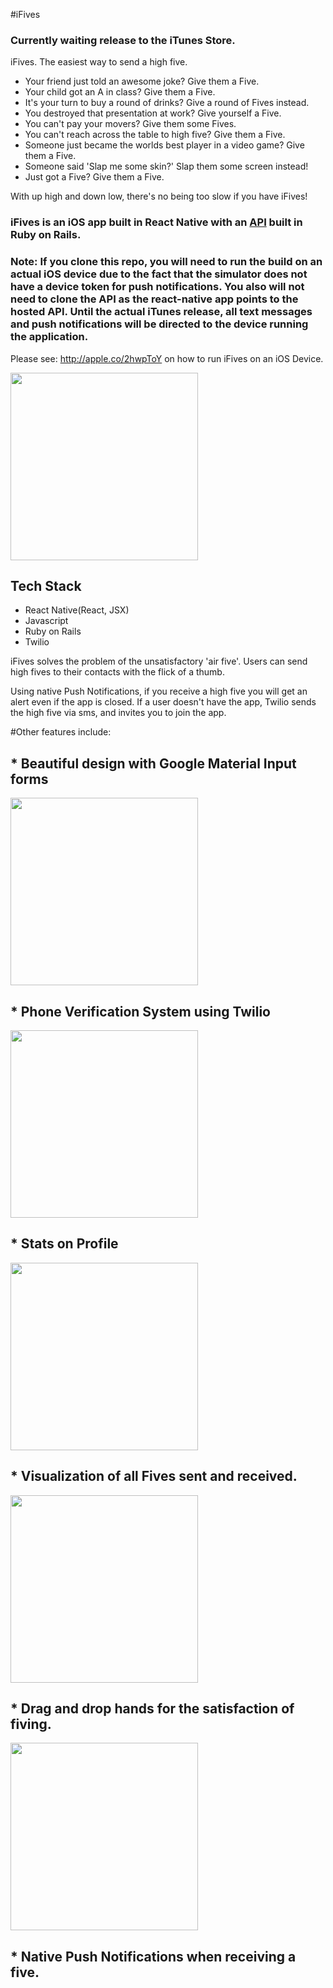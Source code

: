 #iFives

### Currently waiting release to the iTunes Store.


iFives. The easiest way to send a high five.

* Your friend just told an awesome joke? Give them a Five.
* Your child got an A in class? Give them a Five.
* It's your turn to buy a round of drinks? Give a round of Fives instead.
* You destroyed that presentation at work? Give yourself a Five.
* You can't pay your movers? Give them some Fives.
* You can't reach across the table to high five? Give them a Five.
* Someone just became the worlds best player in a video game? Give them a Five.
* Someone said 'Slap me some skin?' Slap them some screen instead!
* Just got a Five? Give them a Five.

With up high and down low, there's no being too slow if you have iFives!


### iFives is an iOS app built in React Native with an [API](https://github.com/martymclaugh/ifive-api) built in Ruby on Rails.

### Note: If you clone this repo, you will need to run the build on an actual iOS device due to the fact that the simulator does not have a device token for push notifications. You also will not need to clone the API as the react-native app points to the hosted API. Until the actual iTunes release, all text messages and push notifications will be directed to the device running the application.

Please see: http://apple.co/2hwpToY on how to run iFives on an iOS Device.


<img align="center" src="http://i.imgur.com/5DET13w.jpg" width="300px">


## Tech Stack
* React Native(React, JSX)
* Javascript
* Ruby on Rails
* Twilio

iFives solves the problem of the unsatisfactory 'air five'. Users can send high fives to their contacts with the flick of a thumb.

Using native Push Notifications, if you receive a high five you will get an alert even if the app is closed. If a user doesn't have the app, Twilio sends the high five via sms, and invites you to join the app.

#Other features include:
## * Beautiful design with Google Material Input forms
<img align="center" src="http://i.imgur.com/REpT1Qh.jpg" width="300px">

## * Phone Verification System using Twilio
<img align="center" src="http://i.imgur.com/wzWLkUz.jpg" width="300px">

## * Stats on Profile
<img align="center" src="http://i.imgur.com/uwBsK98.jpg" width="300px">

## * Visualization of all Fives sent and received.
<img align="center" src="http://i.imgur.com/iwG4Abn.jpg" width="300px">

## * Drag and drop hands for the satisfaction of fiving.
<img align="center" src="http://i.imgur.com/4zWupu4.jpg" width="300px">

## * Native Push Notifications when receiving a five.
